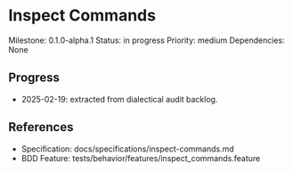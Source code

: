# Inspect Commands
Milestone: 0.1.0-alpha.1
Status: in progress
Priority: medium
Dependencies: None

## Progress
- 2025-02-19: extracted from dialectical audit backlog.

## References
- Specification: docs/specifications/inspect-commands.md
- BDD Feature: tests/behavior/features/inspect_commands.feature
